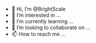 - 👋 Hi, I’m @BrightScale
- 👀 I’m interested in ...
- 🌱 I’m currently learning ...
- 💞️ I’m looking to collaborate on ...
- 📫 How to reach me ...

<!---
BrightScale/BrightScale is a ✨ special ✨ repository because its `README.md` (this file) appears on your GitHub profile.
You can click the Preview link to take a look at your changes.
--->
